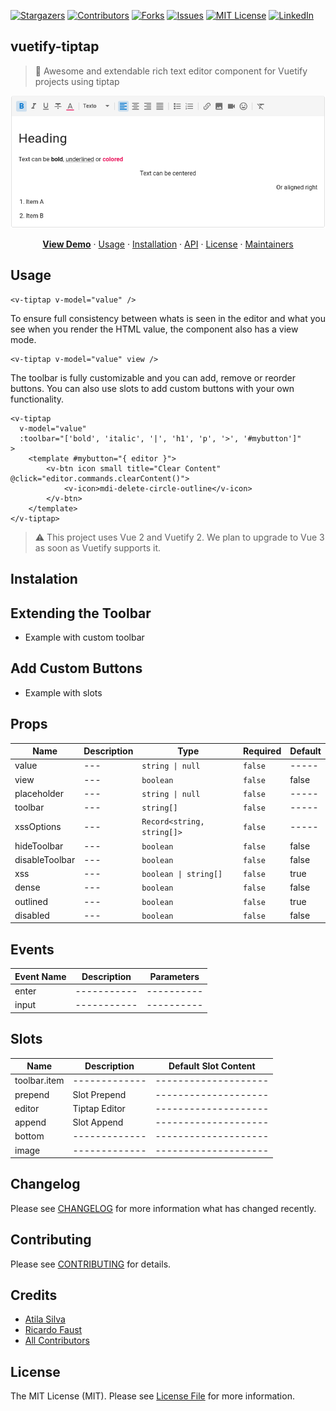 [![Stargazers][stars-shield]][stars-url]
[![Contributors][contributors-shield]][contributors-url]
[![Forks][forks-shield]][forks-url]
[![Issues][issues-shield]][issues-url]
[![MIT License][license-shield]][license-url]
[![LinkedIn][linkedin-shield]][linkedin-url]

## vuetify-tiptap

> 🚀 Awesome and extendable rich text editor component for Vuetify projects using tiptap

![Sample](images/sample.png)

<p align="center">
    <a href="https://main--62508045836c88003a1f61fa.chromatic.com"><strong>View Demo</strong></a>
    ·
    <a href="#usage">Usage</a>
    ·
    <a href="#installation">Installation</a>
    ·
    <a href="#api">API</a>
    ·
    <a href="#license">License</a>
    ·
    <a href="#license">Maintainers</a>
</p>

## Usage

```vue
<v-tiptap v-model="value" />
```

To ensure full consistency between whats is seen in the editor and what you see when you render the HTML value, the component also has a view mode.

```vue
<v-tiptap v-model="value" view />
```

The toolbar is fully customizable and you can add, remove or reorder buttons. You can also use slots to add custom buttons with your own functionality.

```vue
<v-tiptap
  v-model="value"
  :toolbar="['bold', 'italic', '|', 'h1', 'p', '>', '#mybutton']"
>
    <template #mybutton="{ editor }">
        <v-btn icon small title="Clear Content" @click="editor.commands.clearContent()">
            <v-icon>mdi-delete-circle-outline</v-icon>
        </v-btn>
    </template>
</v-tiptap>
```

> ⚠️ This project uses Vue 2 and Vuetify 2. We plan to upgrade to Vue 3 as soon as Vuetify supports it.

## Instalation

## Extending the Toolbar

- Example with custom toolbar

## Add Custom Buttons

- Example with slots

## Props

| Name           | Description | Type                       | Required | Default |
| -------------- | ----------- | -------------------------- | -------- | ------- |
| value          | ---         | `string \| null`           | `false`  | -----   |
| view           | ---         | `boolean`                  | `false`  | false   |
| placeholder    | ---         | `string \| null`           | `false`  | -----   |
| toolbar        | ---         | `string[]`                 | `false`  | -----   |
| xssOptions     | ---         | `Record<string, string[]>` | `false`  | -----   |
| hideToolbar    | ---         | `boolean`                  | `false`  | false   |
| disableToolbar | ---         | `boolean`                  | `false`  | false   |
| xss            | ---         | `boolean \| string[]`      | `false`  | true    |
| dense          | ---         | `boolean`                  | `false`  | false   |
| outlined       | ---         | `boolean`                  | `false`  | true    |
| disabled       | ---         | `boolean`                  | `false`  | false   |

## Events

| Event Name | Description | Parameters |
| ---------- | ----------- | ---------- |
| enter      | ----------- | ---------- |
| input      | ----------- | ---------- |

## Slots

| Name         | Description   | Default Slot Content |
| ------------ | ------------- | -------------------- |
| toolbar.item | ------------- | -------------------- |
| prepend      | Slot Prepend  | -------------------- |
| editor       | Tiptap Editor | -------------------- |
| append       | Slot Append   | -------------------- |
| bottom       | ------------- | -------------------- |
| image        | ------------- | -------------------- |

## Changelog

Please see [CHANGELOG](CHANGELOG.md) for more information what has changed recently.

## Contributing

Please see [CONTRIBUTING](CONTRIBUTING.md) for details.

## Credits

- [Atila Silva](https://github.com/a2insights)
- [Ricardo Faust](https://github.com/alkin)
- [All Contributors](../../contributors)

## License

The MIT License (MIT). Please see [License File](LICENSE.md) for more information.

<!-- MARKDOWN LINKS & IMAGES -->
<!-- https://www.markdownguide.org/basic-syntax/#reference-style-links -->

[contributors-shield]: https://img.shields.io/github/contributors/peepi-com-br/vuetify-tiptap.svg?style=for-the-badge
[contributors-url]: https://github.com/peepi-com-br/vuetify-tiptap/graphs/contributors
[forks-shield]: https://img.shields.io/github/forks/peepi-com-br/vuetify-tiptap.svg?style=for-the-badge
[forks-url]: https://github.com/peepi-com-br/vuetify-tiptap/network/members
[stars-shield]: https://img.shields.io/github/stars/peepi-com-br/vuetify-tiptap.svg?style=for-the-badge
[stars-url]: https://github.com/peepi-com-br/vuetify-tiptap/stargazers
[issues-shield]: https://img.shields.io/github/issues/peepi-com-br/vuetify-tiptap.svg?style=for-the-badge
[issues-url]: https://github.com/peepi-com-br/vuetify-tiptap/issues
[license-shield]: https://img.shields.io/github/license/peepi-com-br/vuetify-tiptap.svg?style=for-the-badge
[license-url]: https://github.com/peepi-com-br/vuetify-tiptap/blob/master/LICENSE.txt
[linkedin-shield]: https://img.shields.io/badge/-LinkedIn-black.svg?style=for-the-badge&logo=linkedin&colorB=555
[linkedin-url]: https://linkedin.com/company/peepi
[product-screenshot]: images/screenshot.png
